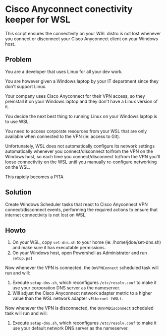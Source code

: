 # Cisco Anyconnect conectivity keeper for WSL

This script ensures the connectivity on your WSL distro is not lost whenever you connect or disconnect your Cisco Anyconnect client on your Windows host.

## Problem

You are a developer that uses Linux for all your dev work.

You are however given a Windows laptop by your IT department since they don't support Linux.

Your company uses Cisco Anyconnect for their VPN access, so they preinstall it on your Windows laptop and they don't have a Linux version of it.

You decide the next best thing to running Linux on your Windows laptop is to use WSL.

You need to access corporate resources from your WSL that are only available when connected to the VPN (ie: access to Git).

Unfortunately, WSL does not automatically configure its network settings automatically whenever you connect/disconnect to/from the VPN on the Windows host, so each time you connect/disconnect to/from the VPN you'll loose connectivity on the WSL until you manually re-configure networking on the WSL.

This rapidly becomes a PITA

## Solution

Create Windows Scheduler tasks that react to Cisco Anyconnect VPN connect/disconnect events, performing the required actions to ensure that internet connectivity is not lost on WSL.

## Howto

1) On your WSL, copy `set-dns.sh` to your home (ie: /home/jdoe/set-dns.sh) and make sure it has executable permissions.
2) On your Windows host, open Powershell as Administrator and run `setup.ps1`

Now whenever the VPN is connected, the `OnVPNConnect` scheduled task will run and will:

1) Execute `setup-dns.sh`, which reconfigures `/etc/resolv.conf` to make it use your corporation DNS server as the nameserver.
2) Will adjust the Cisco Anyconnect network adapter metric to a higher value than the WSL network adapter `vEthernet (WSL)`.

Now whenever the VPN is disconnected, the `OnVPNDisconnect` scheduled task will run and will:

1) Execute `setup-dns.sh`, which reconfigures `/etc/resolv.conf` to make it use your default network DNS server as the nameserver.
